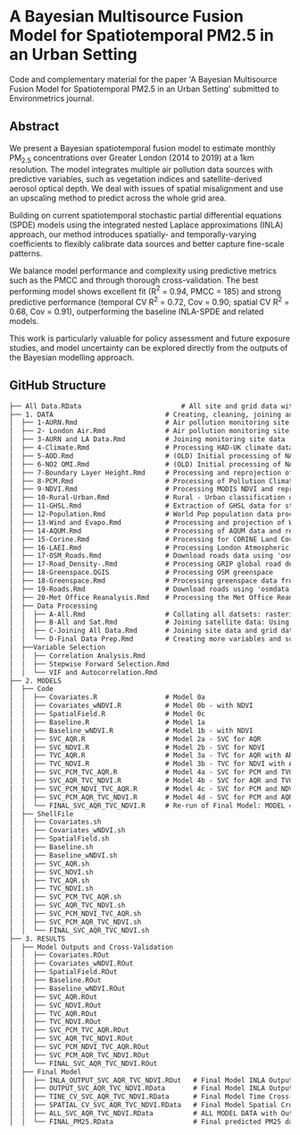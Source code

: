 # A Bayesian Multisource Fusion Model for Spatiotemporal PM2.5 in an Urban Setting

Code and complementary material for the paper 'A Bayesian Multisource Fusion Model for Spatiotemporal PM2.5 in an Urban Setting' submitted to Environmetrics journal.

## Abstract

We present a Bayesian spatiotemporal fusion model to estimate monthly PM$_{2.5}$ concentrations over Greater London (2014 to 2019) at a 1km resolution. The model integrates multiple air pollution data sources with predictive variables, such as vegetation indices and satellite-derived aerosol optical depth. We deal with issues of spatial misalignment and use an upscaling method to predict across the whole grid area. 

Building on current spatiotemporal stochastic partial differential equations (SPDE) models using the integrated nested Laplace approximations (INLA) approach, our method introduces spatially- and temporally-varying coefficients to flexibly calibrate data sources and better capture fine-scale patterns.

We balance model performance and complexity using predictive metrics such as the PMCC and through thorough cross-validation. The best performing model shows excellent fit (R$^2$ = 0.94, PMCC = 185) and strong predictive performance (temporal CV R$^2$ = 0.72, Cov = 0.90; spatial CV R$^2$ = 0.68, Cov = 0.91), outperforming the baseline INLA-SPDE and related models.

This work is particularly valuable for policy assessment and future exposure studies, and model uncertainty can be explored directly from the outputs of the Bayesian modelling approach.

## GitHub Structure

```md
├── All Data.RData                         # All site and grid data with all variables
├── 1. DATA                            # Creating, cleaning, joining and extracting all model data and full potential covariates
│  ├── 1-AURN.Rmd                      # Air pollution monitoring site data from the Automatic Urban and Rural Network (AURN)
│  ├── 2- London Air.Rmd               # Air pollution monitoring site data from the London Air network
│  ├── 3-AURN and LA Data.Rmd          # Joining monitoring site data
│  ├── 4-Climate.Rmd                   # Processing HAD-UK climate data
│  ├── 5-AOD.Rmd                       # (OLD) Initial processing of NASA MAIAC AOD satellite data with Inverse Distance Weighting for gap filling
│  ├── 6-NO2 OMI.Rmd                   # (OLD) Initial processing of NASA OMI/AURA NO2 column data with Inverse Distance Weighting for gap filling
│  ├── 7-Boundary Layer Height.Rmd     # Processing and reprojection of Boundary Layer Height (BLH) from ERA5 Land
│  ├── 8-PCM.Rmd                       # Processing of Pollution Climate Mapping (PCM) model data
│  ├── 9-NDVI.Rmd                      # Processing MODIS NDVI and reprojection with Inverse Distance Weight
│  ├── 10-Rural-Urban.Rmd              # Rural - Urban classification of UK output areas
│  ├── 11-GHSL.Rmd                     # Extraction of GHSL data for study domain and reprojection
│  ├── 12-Population.Rmd               # World Pop population data processing
│  ├── 13-Wind and Evapo.Rmd           # Processing and projection of Wind and Evapotranspiration/Evaporation from ERA5 Land
│  ├── 14-AQUM.Rmd                     # Processing of AQUM data and reprojection by Inverse Distance Weighting
│  ├── 15-Corine.Rmd                   # Processing for CORINE Land Cover data and categorisation 
│  ├── 16-LAEI.Rmd                     # Processing London Atmospheric Emissions Inventory
│  ├── 17-OSM_Roads.Rmd                # Download roads data using 'osmdata' and creating measures of nearby roads
│  ├── 17-Road_Density-.Rmd            # Processing GRIP global road density data
│  ├── 18-Greenspace.QGIS              # Processing OSM greenspace
│  ├── 18-Greenspace.Rmd               # Processing greenspace data from QGIS
│  ├── 19-Roads.Rmd                    # Download roads using 'osmdata', creating distance to road variables
│  ├── 20-Met Office Reanalysis.Rmd    # Processing the Met Office Reanalysis of the AQUM model
│  ├── Data Processing
│  │  ├── A-All.Rmd                    # Collating all datsets: rasterisation and extract at monitoring site locations
│  │  ├── B-All and Sat.Rmd            # Joining satellite data: Using Inverse Distance Weighting to gap fill, reproject and extract at monitoring site locations
│  │  ├── C-Joining All Data.Rmd       # Joining site data and grid data and creating various different variables
│  │  └── D-Final Data Prep.Rmd        # Creating more variables and scaling covariates
│  ├──Variable Selection
│  │  ├── Correlation Analysis.Rmd
│  │  ├── Stepwise Forward Selection.Rmd
│  │  └── VIF and Autocorrelation.Rmd
├── 2. MODELS
│  ├── Code
│  │  ├── Covariates.R                 # Model 0a
│  │  ├── Covariates_wNDVI.R           # Model 0b - with NDVI
│  │  ├── SpatialField.R               # Model 0c
│  │  ├── Baseline.R                   # Model 1a
│  │  ├── Baseline_wNDVI.R             # Model 1b - with NDVI
│  │  ├── SVC_AQR.R                    # Model 2a - SVC for AQR
│  │  ├── SVC_NDVI.R                   # Model 2b - SVC for NDVI
│  │  ├── TVC_AQR.R                    # Model 3a - TVC for AQR with AR1 Time
│  │  ├── TVC_NDVI.R                   # Model 3b - TVC for NDVI with AR1 Time
│  │  ├── SVC_PCM_TVC_AQR.R            # Model 4a - SVC for PCM and TVC for AQR with AR1 Time
│  │  ├── SVC_AQR_TVC_NDVI.R           # Model 4b - SVC for AQR and TVC for NDVI with AR1 Time
│  │  ├── SVC_PCM_NDVI_TVC_AQR.R       # Model 4c - SVC for PCM and NDVI, and TVC for AQR with AR1 Time
│  │  ├── SVC_PCM_AQR_TVC_NDVI.R       # Model 4d - SVC for PCM and AQR, and TVC for NDVI with AR1 Time
│  │  └── FINAL_SVC_AQR_TVC_NDVI.R     # Re-run of Final Model: MODEL 4b - SVC for AQR and TVC for NDVI with AR1 Time with 'Laplace' method
│  ├── ShellFile
│  │  ├── Covariates.sh
│  │  ├── Covariates_wNDVI.sh
│  │  ├── SpatialField.sh
│  │  ├── Baseline.sh                  
│  │  ├── Baseline_wNDVI.sh 
│  │  ├── SVC_AQR.sh
│  │  ├── SVC_NDVI.sh 
│  │  ├── TVC_AQR.sh 
│  │  ├── TVC_NDVI.sh
│  │  ├── SVC_PCM_TVC_AQR.sh 
│  │  ├── SVC_AQR_TVC_NDVI.sh 
│  │  ├── SVC_PCM_NDVI_TVC_AQR.sh  
│  │  ├── SVC_PCM_AQR_TVC_NDVI.sh 
│  │  └── FINAL_SVC_AQR_TVC_NDVI.sh 
├── 3. RESULTS
│  ├── Model Outputs and Cross-Validation
│  │  ├── Covariates.ROut
│  │  ├── Covariates_wNDVI.ROut
│  │  ├── SpatialField.ROut
│  │  ├── Baseline.ROut                  
│  │  ├── Baseline_wNDVI.ROut 
│  │  ├── SVC_AQR.ROut
│  │  ├── SVC_NDVI.ROut 
│  │  ├── TVC_AQR.ROut 
│  │  ├── TVC_NDVI.ROut
│  │  ├── SVC_PCM_TVC_AQR.ROut 
│  │  ├── SVC_AQR_TVC_NDVI.ROut 
│  │  ├── SVC_PCM_NDVI_TVC_AQR.ROut  
│  │  ├── SVC_PCM_AQR_TVC_NDVI.ROut 
│  │  └── FINAL_SVC_AQR_TVC_NDVI.ROut 
│  ├── Final Model
│  │  ├── INLA_OUTPUT_SVC_AQR_TVC_NDVI.ROut   # Final Model INLA Output File
│  │  ├── OUTPUT_SVC_AQR_TVC_NDVI.RData       # Final Model INLA Output Data
│  │  ├── TINE_CV_SVC_AQR_TVC_NDVI.RData      # Final Model Time Cross-Validation INLA Output Data
│  │  ├── SPATIAL_CV_SVC_AQR_TVC_NDVI.RData   # Final Model Spatial Cross-Validation INLA Output Data
│  │  ├── ALL_SVC_AQR_TVC_NDVI.RData          # ALL MODEL DATA with Outputs: Dataframe of all data with final model output
│  │  └── FINAL_PM25.RData                    # Final predicted PM25 data: observed, predicted, sd, quantiles, etc



